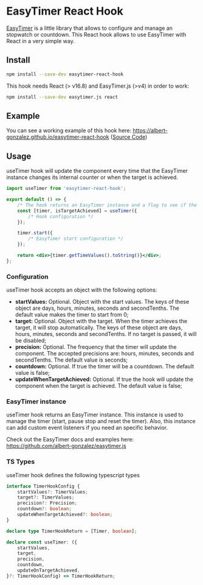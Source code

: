 # EasyTimer React Hook

[EasyTimer](https://github.com/albert-gonzalez/easytimer.js) is a little library that allows to configure and manage an stopwatch or countdown. This React hook allows to use EasyTimer with React in a very simple way.

## Install

```sh
npm install --save-dev easytimer-react-hook
```

This hook needs React (> v16.8) and EasyTimer.js (>v4) in order to work:

```sh
npm install --save-dev easytimer.js react
```

## Example

You can see a working example of this hook here: https://albert-gonzalez.github.io/easytimer-react-hook ([Source Code](./example))

## Usage

useTimer hook will update the component every time that the EasyTimer instance changes its internal counter or when the target is achieved.

```jsx
import useTimer from 'easytimer-react-hook';

export default () => {
    /* The hook returns an EasyTimer instance and a flag to see if the target has been achieved */
    const [timer, isTargetAchieved] = useTimer({
        /* Hook configuration */
    });

    timer.start({
        /* EasyTimer start configuration */
    });

    return <div>{timer.getTimeValues().toString()}</div>;
};
```

### Configuration

useTimer hook accepts an object with the following options:

-   **startValues:** Optional. Object with the start values. The keys of these object are days, hours, minutes, seconds and secondTenths. The default value makes the timer to start from 0;
-   **target:** Optional. Object with the target. When the timer achieves the target, it will stop automatically. The keys of these object are days, hours, minutes, seconds and secondTenths. If no target is passed, it will be disabled;
-   **precision:** Optional. The frequency that the timer will update the component. The accepted precisions are: hours, minutes, seconds and secondTenths. The default value is seconds;
-   **countdown:** Optional. If true the timer will be a countdown. The default value is false;
-   **updateWhenTargetAchieved:** Optional. If true the hook will update the component when the target is achieved. The default value is false;

### EasyTimer instance

useTimer hook returns an EasyTimer instance. This instance is used to manage the timer (start, pause stop and reset the timer). Also, this instance can add custom event listeners if you need an specific behavior.

Check out the EasyTimer docs and examples here: https://github.com/albert-gonzalez/easytimer.js

### TS Types

useTimer hook defines the following typescript types

```ts
interface TimerHookConfig {
    startValues?: TimerValues;
    target?: TimerValues;
    precision?: Precision;
    countdown?: boolean;
    updateWhenTargetAchieved?: boolean;
}

declare type TimerHookReturn = [Timer, boolean];

declare const useTimer: ({
    startValues,
    target,
    precision,
    countdown,
    updateOnTargetAchieved,
}?: TimerHookConfig) => TimerHookReturn;
```
